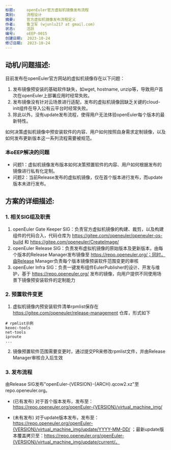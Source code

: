 ```yaml
---
标题:     openEuler官方虚拟机镜像发布流程
类别:     流程设计
摘要:     官方虚拟机镜像发布流程定义
作者:     鲁卫军 (wjunlu217 at gmail.com)
状态:     活跃
编号:     oEEP-0015
创建日期:  2023-10-24
修订日期:  2023-10-24
---
```


## 动机/问题描述:
目前发布在openEuler官方网站的虚拟机镜像存在以下问题：
1. 发布镜像预安装的基础软件缺失，如wget, hostname, unzip等，导致用户首次在openEuler上部署应用时经常失败。
2. 发布镜像没有针对云场景进行适配，发布的虚拟机镜像因缺乏关键的cloud-init组件在导入公有云平台时经常失败。
3. 除此以外，没有update发布流程，使得用户无法体验openEuler每个版本的最新特性。

如何决策虚拟机镜像中预安装软件的内容、用户如何按照自身需求定制镜像，以及如何发布更新版本这一系列流程需要被规范。

### 本oEEP解决的问题
- 问题1：虚拟机镜像发布版本如何决策预置软件的内容、用户如何根据发布的镜像进行私有化定制。
- 问题2：当前Release发布的虚拟机镜像，仅在首个版本进行发布，而update版本未进行发布。

## 方案的详细描述:
### 1. 相关SIG组及职责
1. openEuler Gate Keeper SIG：负责官方虚拟机镜像的构建、裁剪，以及构建组件的代码合入，代码仓库为 https://gitee.com/openeuler/openeuler-os-build 和 https://gitee.com/openeuler/CreateImage/
2. openEuler Release SIG：负责发布虚拟机镜像的原始版本及更新版本，由每个版本的Release Manager发布镜像至 https://repo.openeuler.org/；同时，由Release Manager负责每个版本镜像预装软件范围变更的审核
3. openEuler Infra SIG：负责一键发布组件EulerPublisher的设计、开发与维护，基于 https://repo.openeuler.org/ 发布的镜像，向用户提供不同使用场景下镜像预安装软件的定制能力


### 2. 预置软件变更
1. 虚拟机镜像内预安装软件清单rpmlist保存在 https://gitee.com/openeuler/release-management 仓库，形式如下
```
# rpmlist示例
kexec-tools
net-tools
iproute
...

```
2. 镜像预置软件范围需要变更时，通过提交PR来修改rpmlist文件，并由Release Manager审核合入后生效

### 3. 发布流程
由Release SIG发布"openEuler-{VERSION}-{ARCH}.qcow2.xz"至repo.openeuler.org。
- (已有发布) 对于首个版本发布，发布至：
https://repo.openeuler.org/openEuler-{VERSION}/virtual_machine_img/

- (未有发布) 对于update版本发布，发布至：
https://repo.openeuler.org/openEuler-{VERSION}/virtual_machine_img/update/YYYY-MM-DD/
；最新update版本覆盖拷贝至：https://repo.openeuler.org/openEuler-{VERSION}/virtual_machine_img/update/current/。
